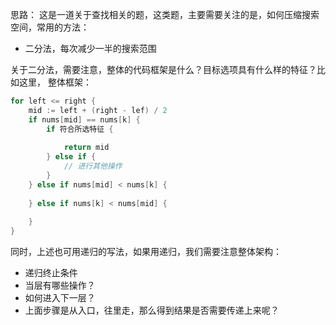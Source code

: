 思路：
这是一道关于查找相关的题，这类题，主要需要关注的是，如何压缩搜索空间，常用的方法：
- 二分法，每次减少一半的搜索范围

关于二分法，需要注意，整体的代码框架是什么？目标选项具有什么样的特征？比如这里，
整体框架：
```go
for left <= right {
	mid := left + (right - lef) / 2 
	if nums[mid] == nums[k] {
	    if 符合所选特征 {
		    
			return mid 
        } else if {
		    // 进行其他操作	
        }   
	} else if nums[mid] < nums[k] {
		
	} else if nums[k] < nums[mid] {
		
    }
}
```
同时，上述也可用递归的写法，如果用递归，我们需要注意整体架构：
- 递归终止条件
- 当层有哪些操作？
- 如何进入下一层？
- 上面步骤是从入口，往里走，那么得到结果是否需要传递上来呢？